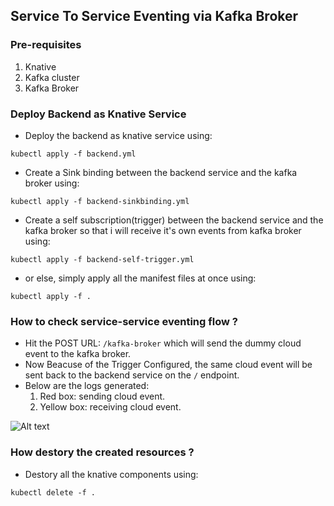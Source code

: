 ## Service To Service Eventing via Kafka Broker

### Pre-requisites

1. Knative 
2. Kafka cluster 
3. Kafka Broker

### Deploy Backend as Knative Service

- Deploy the backend as knative service using:
```
kubectl apply -f backend.yml
```

- Create a Sink binding between the backend service and the kafka broker using:
```
kubectl apply -f backend-sinkbinding.yml
```

- Create a self subscription(trigger) between the backend service and the kafka broker so that i will receive it's own events from kafka broker using:
```
kubectl apply -f backend-self-trigger.yml
```

- or else, simply apply all the manifest files at once using:
```
kubectl apply -f .
```

### How to check service-service eventing flow ?

- Hit the POST URL: `/kafka-broker` which will send the dummy cloud event to the kafka broker.
- Now Beacuse of the Trigger Configured, the same cloud event will be sent back to the backend service on the `/` endpoint.
- Below are the logs generated:
    1. Red box: sending cloud event.
    2. Yellow box: receiving cloud event.

![Alt text](https://i.imgur.com/ZmFshMX.png)

### How destory the created resources ?

- Destory all the knative components using: 
```
kubectl delete -f . 
```

